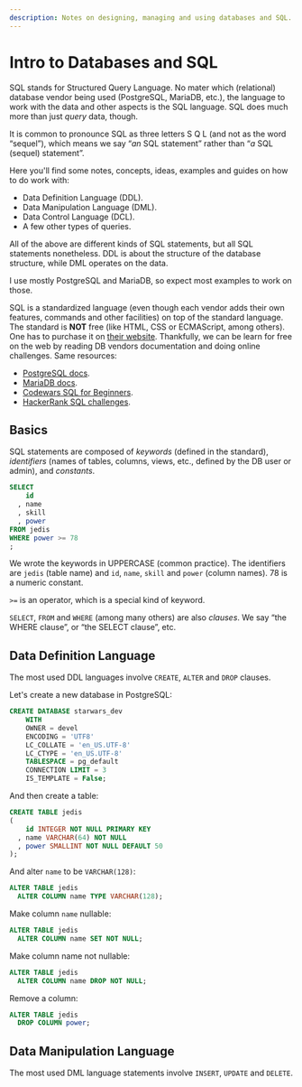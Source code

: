 ```yaml
---
description: Notes on designing, managing and using databases and SQL.
---
```


# Intro to Databases and SQL

SQL stands for Structured Query Language.
No mater which (relational) database vendor being used (PostgreSQL, MariaDB, etc.), the language to work with the data and other aspects is the SQL language.
SQL does much more than just *query* data, though.

It is common to pronounce SQL as three letters S Q L (and not as the word “sequel”), which means we say “*an* SQL statement” rather than “*a* SQL (sequel) statement”.

Here you'll find some notes, concepts, ideas, examples and guides on how to do work with:

- Data Definition Language (DDL).
- Data Manipulation Language (DML).
- Data Control Language (DCL). 
- A few other types of queries.

All of the above are different kinds of SQL statements, but all SQL statements nonetheless.
DDL is about the structure of the database structure, while DML operates on the data.

I use mostly PostgreSQL and MariaDB, so expect most examples to work on those.

SQL is a standardized language (even though each vendor adds their own features, commands and other facilities) on top of the standard language.
The standard is **NOT** free (like HTML, CSS or ECMAScript, among others).
One has to purchase it on [their website](https://www.iso.org/standard/63555.html).
Thankfully, we can be learn for free on the web by reading DB vendors documentation and doing online challenges.
Same resources:

- [PostgreSQL docs](https://www.postgresql.org/docs/current/index.html).
- [MariaDB docs](https://mariadb.com/kb/en/).
- [Codewars SQL for Beginners](https://www.codewars.com/collections/sql-for-beginners).
- [HackerRank SQL challenges](https://www.hackerrank.com/domains/sql).


## Basics

SQL statements are composed of *keywords* (defined in the standard), *identifiers* (names of tables, columns, views, etc., defined by the DB user or admin), and *constants*.

```sql
SELECT
    id
  , name
  , skill
  , power
FROM jedis
WHERE power >= 78
;
```

We wrote the keywords in UPPERCASE (common practice).
The identifiers are `jedis` (table name) and `id`, `name`, `skill` and `power` (column names).
78 is a numeric constant.

`>=` is an operator, which is a special kind of keyword.

`SELECT`, `FROM` and `WHERE` (among many others) are also *clauses*. We say “the WHERE clause”, or “the SELECT clause”, etc.

## Data Definition Language

The most used DDL languages involve `CREATE`, `ALTER` and `DROP` clauses.

Let's create a new database in PostgreSQL:

```sql
CREATE DATABASE starwars_dev
    WITH
    OWNER = devel
    ENCODING = 'UTF8'
    LC_COLLATE = 'en_US.UTF-8'
    LC_CTYPE = 'en_US.UTF-8'
    TABLESPACE = pg_default
    CONNECTION LIMIT = 3
    IS_TEMPLATE = False;
```

And then create a table:

```sql
CREATE TABLE jedis
(
    id INTEGER NOT NULL PRIMARY KEY
  , name VARCHAR(64) NOT NULL
  , power SMALLINT NOT NULL DEFAULT 50
);
```

And alter `name` to be `VARCHAR(128)`:

```sql
ALTER TABLE jedis
  ALTER COLUMN name TYPE VARCHAR(128);
```

Make column `name` nullable:

```sql
ALTER TABLE jedis
  ALTER COLUMN name SET NOT NULL;
```

Make column name not nullable:

```sql
ALTER TABLE jedis
  ALTER COLUMN name DROP NOT NULL;
```

Remove a column:

```sql
ALTER TABLE jedis
  DROP COLUMN power;
```

## Data Manipulation Language

The most used DML language statements involve `INSERT`, `UPDATE` and `DELETE`.
